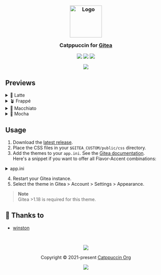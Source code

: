 <h3 align="center">
	<img src="https://raw.githubusercontent.com/catppuccin/catppuccin/main/assets/logos/exports/1544x1544_circle.png" width="100" alt="Logo"/><br/>
	<img src="https://raw.githubusercontent.com/catppuccin/catppuccin/main/assets/misc/transparent.png" height="30" width="0px"/>
	Catppuccin for <a href="https://gitea.io">Gitea</a>
	<img src="https://raw.githubusercontent.com/catppuccin/catppuccin/main/assets/misc/transparent.png" height="30" width="0px"/>
</h3>

<p align="center">
	<a href="https://github.com/catppuccin/gitea/stargazers"><img src="https://img.shields.io/github/stars/catppuccin/gitea?colorA=363a4f&colorB=b7bdf8&style=for-the-badge"></a>
	<a href="https://github.com/catppuccin/gitea/issues"><img src="https://img.shields.io/github/issues/catppuccin/gitea?colorA=363a4f&colorB=f5a97f&style=for-the-badge"></a>
	<a href="https://github.com/catppuccin/gitea/contributors"><img src="https://img.shields.io/github/contributors/catppuccin/gitea?colorA=363a4f&colorB=a6da95&style=for-the-badge"></a>
</p>

<p align="center">
	<img src="assets/preview.webp"/>
</p>

## Previews

<details>
<summary>🌻 Latte</summary>
<img src="assets/latte.webp"/>
</details>
<details>
<summary>🪴 Frappé</summary>
<img src="assets/frappe.webp"/>
</details>
<details>
<summary>🌺 Macchiato</summary>
<img src="assets/macchiato.webp"/>
</details>
<details>
<summary>🌿 Mocha</summary>
<img src="assets/mocha.webp"/>
</details>

## Usage

1. Download the [latest release](https://github.com/catppuccin/gitea/releases/latest).
2. Place the CSS files in your `$GITEA_CUSTOM/public/css` directory.
3. Add the themes to your `app.ini`. See the [Gitea documentation](https://docs.gitea.io/en-us/customizing-gitea/#customizing-the-look-of-gitea).\
   Here's a snippet if you want to offer all Flavor-Accent combinations:

<details>
<summary>app.ini</summary>
<!-- AUTOGEN:INI START -->
<!-- the following section is auto-generated, do not edit -->

```
[ui]
THEMES = catppuccin-latte-rosewater,catppuccin-latte-flamingo,catppuccin-latte-pink,catppuccin-latte-mauve,catppuccin-latte-red,catppuccin-latte-maroon,catppuccin-latte-peach,catppuccin-latte-yellow,catppuccin-latte-green,catppuccin-latte-teal,catppuccin-latte-sky,catppuccin-latte-sapphire,catppuccin-latte-blue,catppuccin-latte-lavender,catppuccin-frappe-rosewater,catppuccin-frappe-flamingo,catppuccin-frappe-pink,catppuccin-frappe-mauve,catppuccin-frappe-red,catppuccin-frappe-maroon,catppuccin-frappe-peach,catppuccin-frappe-yellow,catppuccin-frappe-green,catppuccin-frappe-teal,catppuccin-frappe-sky,catppuccin-frappe-sapphire,catppuccin-frappe-blue,catppuccin-frappe-lavender,catppuccin-macchiato-rosewater,catppuccin-macchiato-flamingo,catppuccin-macchiato-pink,catppuccin-macchiato-mauve,catppuccin-macchiato-red,catppuccin-macchiato-maroon,catppuccin-macchiato-peach,catppuccin-macchiato-yellow,catppuccin-macchiato-green,catppuccin-macchiato-teal,catppuccin-macchiato-sky,catppuccin-macchiato-sapphire,catppuccin-macchiato-blue,catppuccin-macchiato-lavender,catppuccin-mocha-rosewater,catppuccin-mocha-flamingo,catppuccin-mocha-pink,catppuccin-mocha-mauve,catppuccin-mocha-red,catppuccin-mocha-maroon,catppuccin-mocha-peach,catppuccin-mocha-yellow,catppuccin-mocha-green,catppuccin-mocha-teal,catppuccin-mocha-sky,catppuccin-mocha-sapphire,catppuccin-mocha-blue,catppuccin-mocha-lavender
```

<!-- AUTOGEN:INI END -->
</details>

4. Restart your Gitea instance.
5. Select the theme in Gitea > Account > Settings > Appearance.

> **Note**\
> Gitea >1.18 is required for this theme.

## 💝 Thanks to

- [winston](https://github.com/nekowinston)

&nbsp;

<p align="center">
	<img src="https://raw.githubusercontent.com/catppuccin/catppuccin/main/assets/footers/gray0_ctp_on_line.svg?sanitize=true" />
</p>

<p align="center">
	Copyright &copy; 2021-present <a href="https://github.com/catppuccin" target="_blank">Catppuccin Org</a>
</p>

<p align="center">
	<a href="https://github.com/catppuccin/catppuccin/blob/main/LICENSE"><img src="https://img.shields.io/static/v1.svg?style=for-the-badge&label=License&message=MIT&logoColor=d9e0ee&colorA=363a4f&colorB=b7bdf8"/></a>
</p>
